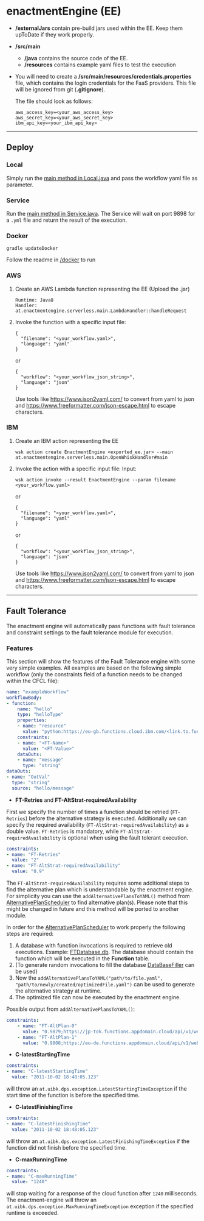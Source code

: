 # enactmentEngine (EE)

- **/externalJars** contain pre-build jars used within the EE. Keep them upToDate if they work properly.
- **/src/main** 
    - **/java** contains the source code of the EE.
    - **/resources** contains example yaml files to test the execution
- You will need to create a **/src/main/resources/credentials.properties** file, which contains the login credentials for the FaaS providers. This file will be ignored from git (**.gitignore**).

    The file should look as follows:
    ````
    aws_access_key=<your_aws_access_key>
    aws_secret_key=<your_aws_secret_key>
    ibm_api_key=<your_ibm_api_key>
    ````
    
---------------
    
## Deploy

### Local
Simply run the [main method in Local.java](src/main/java/at/enactmentengine/serverless/main/Local.java) and pass the workflow yaml file as parameter.

### Service
Run the [main method in Service.java](src/main/java/at/enactmentengine/serverless/main/Service.java). The Service will wait on port 9898 for a `.yml` file and return the result of the execution.

### Docker
````
gradle updateDocker
````
Follow the readme in [/docker](docker) to run

### AWS
1. Create an AWS Lambda function representing the EE (Upload the .jar)
   ````
   Runtime: Java8
   Handler: at.enactmentengine.serverless.main.LambdaHandler::handleRequest
   ````
2. Invoke the function with a specific input file:
    ````
    {
      "filename": "<your_workflow.yaml>",
      "language": "yaml"
    }
    ````
    or
    ````
    {
      "workflow": "<your_workflow_json_string>",
      "language": "json"
    }
    ````
    Use tools like https://www.json2yaml.com/ to convert from yaml to json and https://www.freeformatter.com/json-escape.html to escape characters.
    
### IBM
1. Create an IBM action representing the EE
    ````
    wsk action create EnactmentEngine <exported_ee.jar> --main at.enactmentengine.serverless.main.OpenWhiskHandler#main
    ````
2. Invoke the action with a specific input file:
    Input:
    ````
    wsk action invoke --result EnactmentEngine --param filename <your_workflow.yaml>
    ````
    or
    ````
    {
      "filename": "<your_workflow.yaml>",
      "language": "yaml"
    }
    ````
    or
    ````
    {
      "workflow": "<your_workflow_json_string>",
      "language": "json"
    }
    ````
    Use tools like https://www.json2yaml.com/ to convert from yaml to json and https://www.freeformatter.com/json-escape.html to escape characters.

---------------
	
## Fault Tolerance

The enactment engine will automatically pass functions with fault tolerance and constraint settings to the fault tolerance module for execution.

### Features

This section will show the features of the Fault Tolerance engine with some very simple examples. All examples are based on the following simple workflow (only the constraints field of a function needs to be changed within the CFCL file):
````yaml
name: "exampleWorkflow"
workflowBody:
- function:
    name: "hello"
    type: "helloType"
    properties:
    - name: "resource"
      value: "python:https://eu-gb.functions.cloud.ibm.com/<link.to.function>/hello.json"
    constraints:
    - name: "<FT-Name>"
      value: "<FT-Value>"
    dataOuts:
    - name: "message"
      type: "string"
dataOuts:
- name: "OutVal"
  type: "string"
  source: "hello/message"
````

- **FT-Retries** and **FT-AltStrat-requiredAvailability**

First we specify the number of times a function should be retried (`FT-Retries`) before the alternative strategy is executed. Additionally we can specify the required availability (`FT-AltStrat-requiredAvailability`) as a double value. `FT-Retries` is mandatory, while `FT-AltStrat-requiredAvailability` is optional when using the fault tolerant execution. 

````yaml
constraints:
- name: "FT-Retries"
  value: "2"
- name: "FT-AltStrat-requiredAvailability"
  value: "0.9"
````

The `FT-AltStrat-requiredAvailability` requires some additional steps to find the alternative plan which is understandable by the enactment engine. For simplicity you can use the `addAlternativePlansToYAML()` method from [AlternativePlanScheduler](src/main/java/at/enactmentengine/serverless/scheduler/AlternativePlanScheduler.java) to find alternative plan(s). Please note that this might be changed in future and this method will be ported to another module. 

In order for the [AlternativePlanScheduler](src/main/java/at/enactmentengine/serverless/scheduler/AlternativePlanScheduler.java) to work properly the following steps are required:

1. A database with function invocations is required to retrieve old executions. Example: [FTDatabase.db](Database/FTDatabase.db). The database should contain the function which will be executed in the **Function** table.
2. (To generate random invocations to fill the database [DataBaseFiller](src/main/java/at/enactmentengine/serverless/main/DataBaseFiller.java) can be used) 
3. Now the `addAlternativePlansToYAML("path/to/file.yaml", "path/to/newly/created/optimizedFile.yaml")` can be used to generate the alternative strategy at runtime.
4. The optimized file can now be executed by the enactment engine.

Possible output from `addAlternativePlansToYAML()`:
````yaml
constraints:
    - name: "FT-AltPlan-0"
      value: "0.9879;https://jp-tok.functions.appdomain.cloud/api/v1/web/<link.to.function>/hello.json;https://eu-gb.functions.cloud.ibm.com/api/v1/web/<link.to.function>/hello.json;"
    - name: "FT-AltPlan-1"
      value: "0.9808;https://eu-de.functions.appdomain.cloud/api/v1/web/<link.to.function>/hello.json;https://us-south.functions.appdomain.cloud/api/v1/web/<link.to.function>/hello.json;"
````

- **C-latestStartingTime**

````yaml
constraints:
- name: "C-latestStartingTime"
  value: "2011-10-02 18:48:05.123"
````

will throw an `at.uibk.dps.exception.LatestStartingTimeException` if the start time of the function is before the specified time. 

- **C-latestFinishingTime**

````yaml
constraints:
- name: "C-latestFinishingTime"
  value: "2011-10-02 18:48:05.123"
````

will throw an `at.uibk.dps.exception.LatestFinishingTimeException` if the function did not finish before the specified time.

- **C-maxRunningTime**

````yaml
constraints:
- name: "C-maxRunningTime"
  value: "1240"
````

will stop waiting for a response of the cloud function after `1240` milliseconds. The enactment-engine will throw an `at.uibk.dps.exception.MaxRunningTimeException` exception if the specified runtime is exceeded.



  